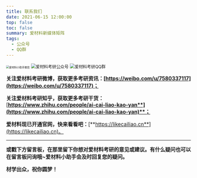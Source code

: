 ```yaml
---
title: 联系我们
date: 2021-06-15 12:00:00
top: false
toc: false
summary: 爱材料新媒体矩阵
tags:
  - 公众号
  - QQ群
---
```


<img src="https://img.likecailiao.cn/show/wechatxzs.jpg" alt="爱材料小助手微信" style="zoom:50%;" />

<img src="https://img.likecailiao.cn/show/wechatgzh.jpg" alt="爱材料考研公众号" style="zoom:80%;" />

<img src="https://img.likecailiao.cn/show/qq/jiaoliu1.jpg" alt="爱材料考研QQ群" style="zoom:80%;" />


**关注爱材料考研微博，获取更多考研资讯：[https://weibo.com/u/7580337117](https://weibo.com/u/7580337117)；**

**关注爱材料考研知乎，获取更多考研干货：**[**https://www.zhihu.com/people/ai-cai-liao-kao-yan**](https://www.zhihu.com/people/ai-cai-liao-kao-yan)**；**

**爱材料现已开通官网，快来看看吧：**[**https://likecailiao.cn**](https://likecailiao.cn)。

------

**或戳下方留言板，在那里留下你想对爱材料考研的意见或建议。有什么疑问也可以在留言板问询哦~爱材料小助手会及时回复您的疑问。**

**材学出众，祝你圆梦！**

